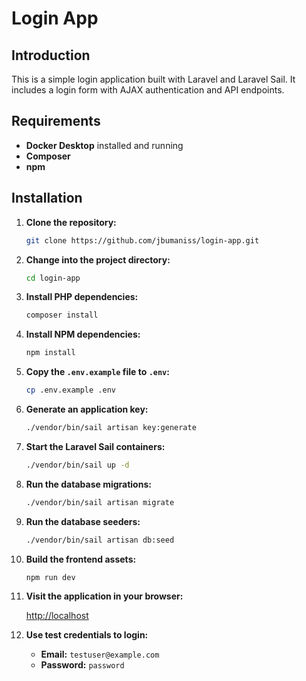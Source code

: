 # Login App

## Introduction

This is a simple login application built with Laravel and Laravel Sail. It includes a login form with AJAX authentication and API endpoints.

## Requirements

- **Docker Desktop** installed and running
- **Composer**
- **npm**

## Installation

1. **Clone the repository:**

   ```bash
   git clone https://github.com/jbumaniss/login-app.git
    ```
   
2. **Change into the project directory:**

    ```bash
    cd login-app
    ```
   
3. **Install PHP dependencies:**

    ```bash
    composer install
    ```
   
4. **Install NPM dependencies:**

    ```bash
    npm install
    ```
   
5. **Copy the `.env.example` file to `.env`:**

    ```bash
    cp .env.example .env
    ```
   
6. **Generate an application key:**
    
    ```bash
    ./vendor/bin/sail artisan key:generate
    ```
7. **Start the Laravel Sail containers:**

    ```bash
    ./vendor/bin/sail up -d
    ```
   
8. **Run the database migrations:**

    ```bash
    ./vendor/bin/sail artisan migrate
    ```
   
9. **Run the database seeders:**
    
    ```bash
    ./vendor/bin/sail artisan db:seed
    ```
10. **Build the frontend assets:**
    
    ```bash
    npm run dev
    ```
    
11. **Visit the application in your browser:**

    [http://localhost](http://localhost)
12. **Use test credentials to login:**

    - **Email:** `testuser@example.com`
    - **Password:** `password`
